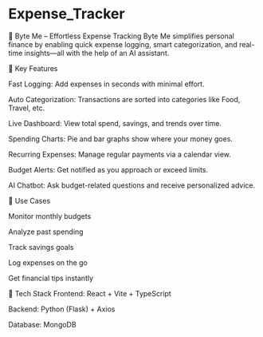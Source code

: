 # Expense_Tracker


💼 Byte Me – Effortless Expense Tracking
Byte Me simplifies personal finance by enabling quick expense logging, smart categorization, and real-time insights—all with the help of an AI assistant.

🔑 Key Features

Fast Logging: Add expenses in seconds with minimal effort.

Auto Categorization: Transactions are sorted into categories like Food, Travel, etc.

Live Dashboard: View total spend, savings, and trends over time.

Spending Charts: Pie and bar graphs show where your money goes.

Recurring Expenses: Manage regular payments via a calendar view.

Budget Alerts: Get notified as you approach or exceed limits.

AI Chatbot: Ask budget-related questions and receive personalized advice.

🧠 Use Cases

Monitor monthly budgets

Analyze past spending

Track savings goals

Log expenses on the go

Get financial tips instantly

🧱 Tech Stack
Frontend: React + Vite + TypeScript

Backend: Python (Flask) + Axios

Database: MongoDB
